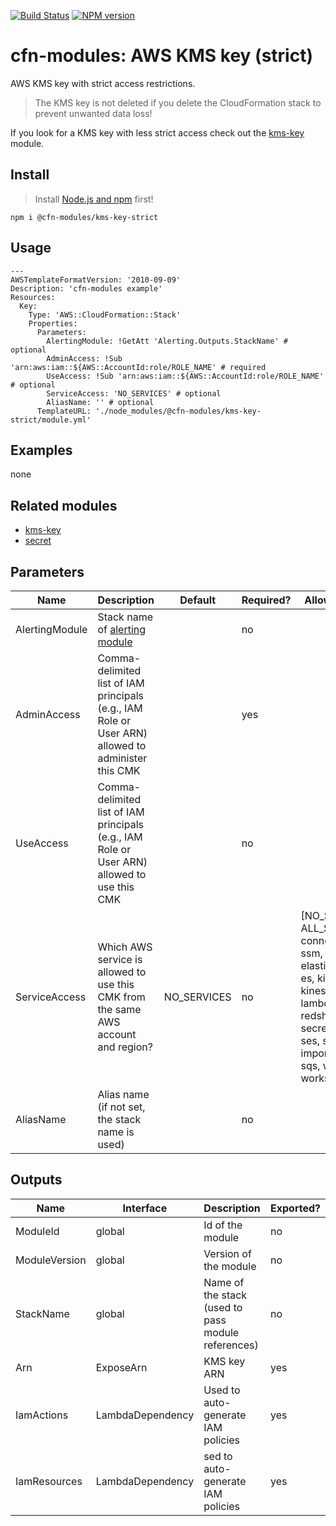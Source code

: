 [![Build Status](https://travis-ci.org/cfn-modules/kms-key-strict.svg?branch=master)](https://travis-ci.org/cfn-modules/kms-key-strict)
[![NPM version](https://img.shields.io/npm/v/@cfn-modules/kms-key-strict.svg)](https://www.npmjs.com/package/@cfn-modules/kms-key-strict)

# cfn-modules: AWS KMS key (strict)

AWS KMS key with strict access restrictions.

> The KMS key is not deleted if you delete the CloudFormation stack to prevent unwanted data loss!

If you look for a KMS key with less strict access check out the [kms-key](https://github.com/cfn-modules/kms-key) module.

## Install

> Install [Node.js and npm](https://nodejs.org/) first!

```
npm i @cfn-modules/kms-key-strict
```

## Usage

```
---
AWSTemplateFormatVersion: '2010-09-09'
Description: 'cfn-modules example'
Resources:
  Key:
    Type: 'AWS::CloudFormation::Stack'
    Properties:
      Parameters:
        AlertingModule: !GetAtt 'Alerting.Outputs.StackName' # optional
        AdminAccess: !Sub 'arn:aws:iam::${AWS::AccountId:role/ROLE_NAME' # required
        UseAccess: !Sub 'arn:aws:iam::${AWS::AccountId:role/ROLE_NAME' # optional
        ServiceAccess: 'NO_SERVICES' # optional
        AliasName: '' # optional
      TemplateURL: './node_modules/@cfn-modules/kms-key-strict/module.yml'
```

## Examples

none

## Related modules

* [kms-key](https://github.com/cfn-modules/kms-key)
* [secret](https://github.com/cfn-modules/secret)

## Parameters

<table>
  <thead>
    <tr>
      <th>Name</th>
      <th>Description</th>
      <th>Default</th>
      <th>Required?</th>
      <th>Allowed values</th>
    </tr>
  </thead>
  <tbody>
    <tr>
      <td>AlertingModule</td>
      <td>Stack name of <a href="https://www.npmjs.com/package/@cfn-modules/alerting">alerting module</a></td>
      <td></td>
      <td>no</td>
      <td></td>
    </tr>
    <tr>
      <td>AdminAccess</td>
      <td>Comma-delimited list of IAM principals (e.g., IAM Role or User ARN) allowed to administer this CMK</td>
      <td></td>
      <td>yes</td>
      <td></td>
    </tr>
    <tr>
      <td>UseAccess</td>
      <td>Comma-delimited list of IAM principals (e.g., IAM Role or User ARN) allowed to use this CMK</td>
      <td></td>
      <td>no</td>
      <td></td>
    </tr>
    <tr>
      <td>ServiceAccess</td>
      <td>Which AWS service is allowed to use this CMK from the same AWS account and region?</td>
      <td>NO_SERVICES</td>
      <td>no</td>
      <td>[NO_SERVICES, ALL_SERVICES, connect, dms, ssm, ec2, elasticfilesystem, es, kinesis, kinesisvideo, lambda, lex, redshift, rds, secretsmanager, ses, s3, importexport, sqs, workmail, workspaces]</td>
    </tr>
    <tr>
      <td>AliasName</td>
      <td>Alias name (if not set, the stack name is used)</td>
      <td></td>
      <td>no</td>
      <td></td>
    </tr>
  </tbody>
</table>

## Outputs

<table>
  <thead>
    <tr>
      <th>Name</th>
      <th>Interface</th>
      <th>Description</th>
      <th>Exported?</th>
    </tr>
  </thead>
  <tbody>
    <tr>
      <td>ModuleId</td>
      <td>global</td>
      <td>Id of the module</td>
      <td>no</td>
    </tr>
    <tr>
      <td>ModuleVersion</td>
      <td>global</td>
      <td>Version of the module</td>
      <td>no</td>
    </tr>
    <tr>
      <td>StackName</td>
      <td>global</td>
      <td>Name of the stack (used to pass module references)</td>
      <td>no</td>
    </tr>
    <tr>
      <td>Arn</td>
      <td>ExposeArn</td>
      <td>KMS key ARN</td>
      <td>yes</td>
    </tr>
    <tr>
      <td>IamActions</td>
      <td>LambdaDependency</td>
      <td>Used to auto-generate IAM policies</td>
      <td>yes</td>
    </tr>
    <tr>
      <td>IamResources</td>
      <td>LambdaDependency</td>
      <td>sed to auto-generate IAM policies</td>
      <td>yes</td>
    </tr>
  </tbody>
</table>
